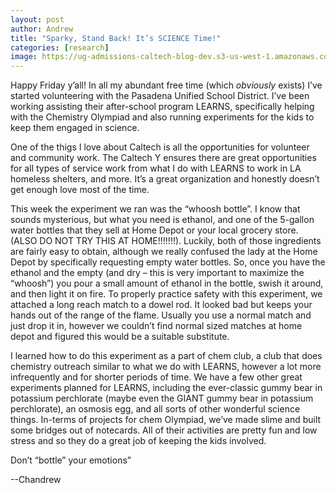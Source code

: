 ```yaml
---
layout: post
author: Andrew
title: "Sparky, Stand Back! It’s SCIENCE Time!"
categories: [research]
image: https://ug-admissions-caltech-blog-dev.s3-us-west-1.amazonaws.com/old_pictures/6a0105349b8251970b0240a4bceb17200c-800wi.jpg
---
```



Happy Friday y’all! In all my abundant free time (which *obviously* exists) I’ve started volunteering with the Pasadena Unified School District. I’ve been working assisting their after-school program LEARNS, specifically helping with the Chemistry Olympiad and also running experiments for the kids to keep them engaged in science.

One of the thigs I love about Caltech is all the opportunities for volunteer and community work. The Caltech Y ensures there are great opportunities for all types of service work from what I do with LEARNS to work in LA homeless shelters, and more. It’s a great organization and honestly doesn’t get enough love most of the time.

This week the experiment we ran was the “whoosh bottle”. I know that sounds mysterious, but what you need is ethanol, and one of the 5-gallon water bottles that they sell at Home Depot or your local grocery store. (ALSO DO NOT TRY THIS AT HOME!!!!!!!). Luckily, both of those ingredients are fairly easy to obtain, although we really confused the lady at the Home Depot by specifically requesting empty water bottles. So, once you have the ethanol and the empty (and dry – this is very important to maximize the “whoosh”) you pour a small amount of ethanol in the bottle, swish it around, and then light it on fire. To properly practice safety with this experiment, we attached a long reach match to a dowel rod. It looked bad but keeps your hands out of the range of the flame. Usually you use a normal match and just drop it in, however we couldn’t find normal sized matches at home depot and figured this would be a suitable substitute.

I learned how to do this experiment as a part of chem club, a club that does chemistry outreach similar to what we do with LEARNS, however a lot more infrequently and for shorter periods of time. We have a few other great experiments planned for LEARNS, including the ever-classic gummy bear in potassium perchlorate (maybe even the GIANT gummy bear in potassium perchlorate), an osmosis egg, and all sorts of other wonderful science things. In-terms of projects for chem Olympiad, we’ve made slime and built some bridges out of notecards. All of their activities are pretty fun and low stress and so they do a great job of keeping the kids involved.

Don’t “bottle” your emotions”

--Chandrew
